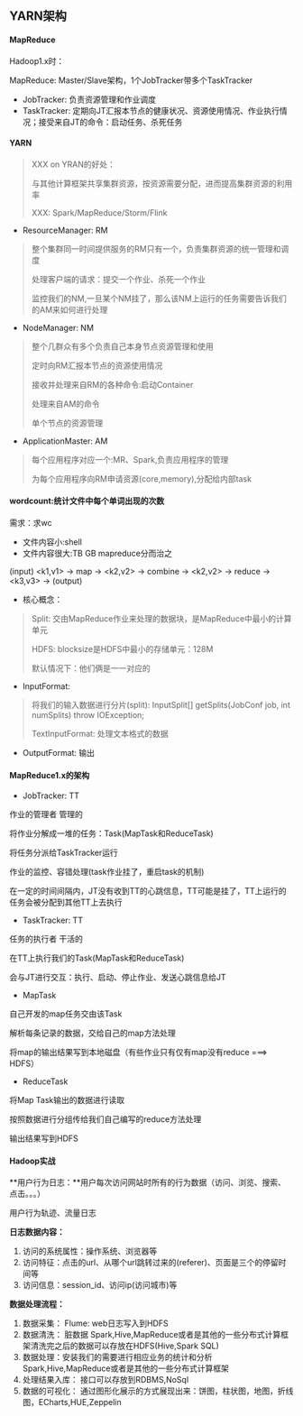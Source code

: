 ## YARN架构

#### MapReduce

Hadoop1.x时：

MapReduce: Master/Slave架构，1个JobTracker带多个TaskTracker

* JobTracker: 负责资源管理和作业调度
* TaskTracker: 定期向JT汇报本节点的健康状况、资源使用情况、作业执行情况；接受来自JT的命令：启动任务、杀死任务

#### YARN

> XXX on YRAN的好处：
>
> 与其他计算框架共享集群资源，按资源需要分配，进而提高集群资源的利用率
>
> XXX: Spark/MapReduce/Storm/Flink

* ResourceManager: RM

> 整个集群同一时间提供服务的RM只有一个，负责集群资源的统一管理和调度
>
> 处理客户端的请求：提交一个作业、杀死一个作业
>
> 监控我们的NM,一旦某个NM挂了，那么该NM上运行的任务需要告诉我们的AM来如何进行处理

* NodeManager: NM

> 整个几群众有多个负责自己本身节点资源管理和使用
>
> 定时向RM汇报本节点的资源使用情况
>
> 接收并处理来自RM的各种命令:启动Container
>
> 处理来自AM的命令
>
> 单个节点的资源管理

* ApplicationMaster: AM

> 每个应用程序对应一个:MR、Spark,负责应用程序的管理
>
> 为每个应用程序向RM申请资源(core,memory),分配给内部task



#### wordcount:统计文件中每个单词出现的次数

需求：求wc

* 文件内容小:shell
* 文件内容很大:TB GB mapreduce分而治之

(input) <k1,v1> -> map -> <k2,v2> -> combine -> <k2,v2> -> reduce -> <k3,v3> -> (output)

* 核心概念：

> Split: 交由MapReduce作业来处理的数据块，是MapReduce中最小的计算单元
>
> HDFS: blocksize是HDFS中最小的存储单元：128M
>
> 默认情况下：他们俩是一一对应的

* InputFormat:

> 将我们的输入数据进行分片(split): InputSplit[] getSplits(JobConf job, int numSplits) throw IOException;
>
> TextInputFormat: 处理文本格式的数据

* OutputFormat: 输出



#### MapReduce1.x的架构

* JobTracker: TT

作业的管理者    管理的

将作业分解成一堆的任务：Task(MapTask和ReduceTask)

将任务分派给TaskTracker运行

作业的监控、容错处理(task作业挂了，重启task的机制)

在一定的时间间隔内，JT没有收到TT的心跳信息，TT可能是挂了，TT上运行的任务会被分配到其他TT上去执行

* TaskTracker: TT

任务的执行者     干活的

在TT上执行我们的Task(MapTask和ReduceTask)

会与JT进行交互：执行、启动、停止作业、发送心跳信息给JT

* MapTask

自己开发的map任务交由该Task

解析每条记录的数据，交给自己的map方法处理

将map的输出结果写到本地磁盘（有些作业只有仅有map没有reduce ===> HDFS）

* ReduceTask

将Map Task输出的数据进行读取

按照数据进行分组传给我们自己编写的reduce方法处理

输出结果写到HDFS



#### Hadoop实战

**用户行为日志：**用户每次访问网站时所有的行为数据（访问、浏览、搜索、点击。。。）

用户行为轨迹、流量日志

**日志数据内容：**

1. 访问的系统属性：操作系统、浏览器等
2. 访问特征：点击的url、从哪个url跳转过来的(referer)、页面是三个的停留时间等
3. 访问信息：session_id、访问ip(访问城市)等

**数据处理流程：**

1. 数据采集： Flume: web日志写入到HDFS
2. 数据清洗： 脏数据  Spark,Hive,MapReduce或者是其他的一些分布式计算框架清洗完之后的数据可以存放在HDFS(Hive,Spark SQL)
3. 数据处理：安装我们的需要进行相应业务的统计和分析 Spark,Hive,MapReduce或者是其他的一些分布式计算框架
4. 处理结果入库： 接口可以存放到RDBMS,NoSql
5. 数据的可视化： 通过图形化展示的方式展现出来：饼图，柱状图，地图，折线图，ECharts,HUE,Zeppelin